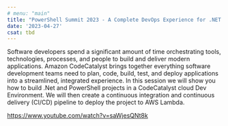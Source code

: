 ```yaml
---
# menu: "main"
title: "PowerShell Summit 2023 - A Complete DevOps Experience for .NET and PowerShell with AWS CodeCatalyst "
date: '2023-04-27'
csat: tbd
---
```


Software developers spend a significant amount of time orchestrating tools, technologies, processes, and people to build and deliver modern applications. Amazon CodeCatalyst brings together everything software development teams need to plan, code, build, test, and deploy applications into a streamlined, integrated experience. In this session we will show you how to build .Net and PowerShell projects in a CodeCatalyst cloud Dev Environment. We will then create a continuous integration and continuous delivery (CI/CD) pipeline to deploy the project to AWS Lambda.

https://www.youtube.com/watch?v=saWjesQNt8k